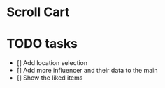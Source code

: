 # Scroll Cart

# TODO tasks

- [] Add location selection
- [] Add more influencer and their data to the main
- [] Show the liked items
